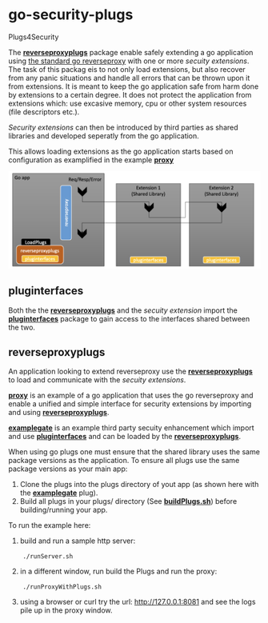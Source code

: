 # go-security-plugs
Plugs4Security

The [**reverseproxyplugs**](https://github.com/IBM/go-security-plugs/tree/main/reverseproxyplugs) package enable safely extending a go application using [the standard go reverseproxy](https://go.dev/src/net/http/httputil/reverseproxy.go) with one or more *secuity extensions*. The task of this packag eis to not only load extensions, but also recover from any panic situations and handle all errors that can be thrown upon it from extensions. It is meant to keep the go application safe from harm done by extensions to a certain degree. It does not protect the application from extensions which: use excasive memory, cpu or other system resources (file descriptors etc.). 

*Security extensions* can then be introduced by third parties as shared libraries and developed seperatly from the go application. 

This allows loading extensions as the go application starts based on configuration as examplified in the example [**proxy**](https://github.com/IBM/go-security-plugs/tree/proxy.go)


![image](https://github.com/IBM/go-security-plugs/blob/main/security-plugs.png)


## pluginterfaces

Both the the [**reverseproxyplugs**](https://github.com/IBM/go-security-plugs/tree/main/reverseproxyplugs) and the *secuity extension* import the [**pluginterfaces**](https://github.com/IBM/go-security-plugs/tree/main/pluginterfaces) package to gain access to the interfaces shared between the two.

## reverseproxyplugs

An application looking to extend reverseproxy use the [**reverseproxyplugs**](https://github.com/IBM/go-security-plugs/tree/main/reverseproxyplugs) to load and communicate with the *secuity extensions*.

[**proxy**](https://github.com/IBM/go-security-plugs/tree/proxy.go) is an example of a go application that uses the go reverseproxy and enable a unified and simple interface for security extensions by importing and using [**reverseproxyplugs**](https://github.com/IBM/go-security-plugs/tree/main/reverseproxyplugs).

[**examplegate**](https://github.com/IBM/go-security-plugs/tree/main/plugs/examplegate) is an example third party secuity enhancement which import and use [**pluginterfaces**](https://github.com/IBM/go-security-plugs/tree/main/pluginterfaces) and can be loaded by the [**reverseproxyplugs**](https://github.com/IBM/go-security-plugs/tree/main/reverseproxyplugs).

When using go plugs one must ensure that the shared library uses the same package versions as the application. To ensure all plugs use the same package versions as your main app:
1. Clone the plugs into the plugs directory of yout app (as shown here with the [**examplegate**](https://github.com/IBM/go-security-plugs/tree/main/plugs/examplegate) plug).
2. Build all plugs in your plugs/ directory (See [**buildPlugs.sh**](https://github.com/IBM/go-security-plugs/blob/main/buildPlugs.sh)) before building/running your app. 




To run the example here:

1. build and run a sample http server:
```
    ./runServer.sh
```
2. in a different window, run build the Plugs and run the proxy:
```
    ./runProxyWithPlugs.sh
```

3. using a browser or curl try the url: http://127.0.0.1:8081   and see the logs pile up in the proxy window.

    

